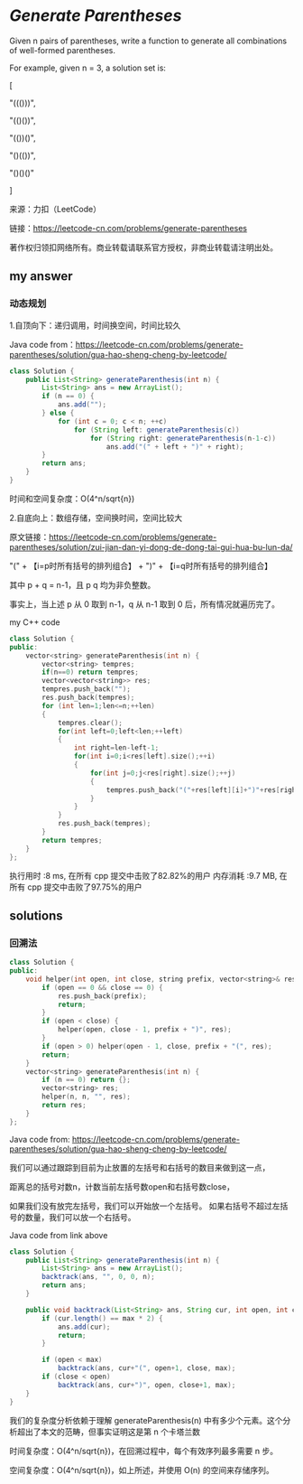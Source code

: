 # *Generate Parentheses*

Given n pairs of parentheses, write a function to generate all combinations of well-formed parentheses.

For example, given n = 3, a solution set is:

[

  "((()))",
  
  "(()())",
  
  "(())()",
  
  "()(())",
  
  "()()()"
  
]

来源：力扣（LeetCode）

链接：https://leetcode-cn.com/problems/generate-parentheses

著作权归领扣网络所有。商业转载请联系官方授权，非商业转载请注明出处。

## my answer

### 动态规划

1.自顶向下：递归调用，时间换空间，时间比较久

Java code from：https://leetcode-cn.com/problems/generate-parentheses/solution/gua-hao-sheng-cheng-by-leetcode/
```Java code
class Solution {
    public List<String> generateParenthesis(int n) {
        List<String> ans = new ArrayList();
        if (n == 0) {
            ans.add("");
        } else {
            for (int c = 0; c < n; ++c)
                for (String left: generateParenthesis(c))
                    for (String right: generateParenthesis(n-1-c))
                        ans.add("(" + left + ")" + right);
        }
        return ans;
    }
}
```
时间和空间复杂度：O(4^n/sqrt{n})


2.自底向上：数组存储，空间换时间，空间比较大

原文链接：https://leetcode-cn.com/problems/generate-parentheses/solution/zui-jian-dan-yi-dong-de-dong-tai-gui-hua-bu-lun-da/

"(" + 【i=p时所有括号的排列组合】 + ")" + 【i=q时所有括号的排列组合】

其中 p + q = n-1，且 p q 均为非负整数。

事实上，当上述 p 从 0 取到 n-1，q 从 n-1 取到 0 后，所有情况就遍历完了。

my C++ code

```C++ code
class Solution {
public:
    vector<string> generateParenthesis(int n) {
        vector<string> tempres;
        if(n==0) return tempres;
        vector<vector<string>> res;
        tempres.push_back("");
        res.push_back(tempres);
        for (int len=1;len<=n;++len)
        {
            tempres.clear();
            for(int left=0;left<len;++left)
            {
                int right=len-left-1;
                for(int i=0;i<res[left].size();++i)
                {
                    for(int j=0;j<res[right].size();++j)
                    {
                        tempres.push_back("("+res[left][i]+")"+res[right][j]);
                    }
                }
            }
            res.push_back(tempres);
        }
        return tempres;
    }
};
```
执行用时 :8 ms, 在所有 cpp 提交中击败了82.82%的用户
内存消耗 :9.7 MB, 在所有 cpp 提交中击败了97.75%的用户

## solutions

### 回溯法

```C++
class Solution {
public:
    void helper(int open, int close, string prefix, vector<string>& res) {
        if (open == 0 && close == 0) {
            res.push_back(prefix);
            return;
        }
        if (open < close) {
            helper(open, close - 1, prefix + ")", res);
        }
        if (open > 0) helper(open - 1, close, prefix + "(", res);
        return;
    }
    vector<string> generateParenthesis(int n) {
        if (n == 0) return {};
        vector<string> res;
        helper(n, n, "", res);
        return res;
    }
};
```


Java code from: https://leetcode-cn.com/problems/generate-parentheses/solution/gua-hao-sheng-cheng-by-leetcode/

我们可以通过跟踪到目前为止放置的左括号和右括号的数目来做到这一点，

距离总的括号对数n，计数当前左括号数open和右括号数close，

如果我们没有放完左括号，我们可以开始放一个左括号。 如果右括号不超过左括号的数量，我们可以放一个右括号。

Java code from link above

```Java code
class Solution {
    public List<String> generateParenthesis(int n) {
        List<String> ans = new ArrayList();
        backtrack(ans, "", 0, 0, n);
        return ans;
    }

    public void backtrack(List<String> ans, String cur, int open, int close, int max){
        if (cur.length() == max * 2) {
            ans.add(cur);
            return;
        }

        if (open < max)
            backtrack(ans, cur+"(", open+1, close, max);
        if (close < open)
            backtrack(ans, cur+")", open, close+1, max);
    }
}
```

我们的复杂度分析依赖于理解 generateParenthesis(n) 中有多少个元素。这个分析超出了本文的范畴，但事实证明这是第 n 个卡塔兰数 

时间复杂度：O(4^n/sqrt{n})，在回溯过程中，每个有效序列最多需要 n 步。

空间复杂度：O(4^n/sqrt{n})，如上所述，并使用 O(n) 的空间来存储序列。
